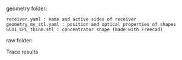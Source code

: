 geometry folder:

    receiver.yaml : name and active sides of receiver
    geometry_my_stl.yaml : position and optical properties of shapes
    SCO1_CPC_thinm.stl : concentrator shape (made with Freecad)

raw folder:

Trace results

